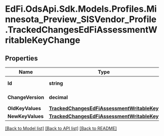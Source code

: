 # EdFi.OdsApi.Sdk.Models.Profiles.Minnesota_Preview_SISVendor_Profile.TrackedChangesEdFiAssessmentWritableKeyChange

## Properties

Name | Type | Description | Notes
------------ | ------------- | ------------- | -------------
**Id** | **string** | Resource identifier | [optional] 
**ChangeVersion** | **decimal** | Change version | [optional] 
**OldKeyValues** | [**TrackedChangesEdFiAssessmentWritableKey**](TrackedChangesEdFiAssessmentWritableKey.md) |  | [optional] 
**NewKeyValues** | [**TrackedChangesEdFiAssessmentWritableKey**](TrackedChangesEdFiAssessmentWritableKey.md) |  | [optional] 

[[Back to Model list]](../README.md#documentation-for-models) [[Back to API list]](../README.md#documentation-for-api-endpoints) [[Back to README]](../README.md)


